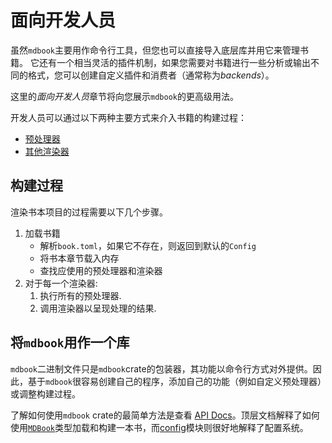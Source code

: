 # 面向开发人员

虽然`mdbook`主要用作命令行工具，但您也可以直接导入底层库并用它来管理书籍。
它还有一个相当灵活的插件机制，如果您需要对书籍进行一些分析或输出不同的格式，您可以创建自定义插件和消费者（通常称为*backends*）。

这里的*面向开发人员*章节将向您展示`mdbook`的更高级用法。

开发人员可以通过以下两种主要方式来介入书籍的构建过程：

- [预处理器](preprocessors.md)
- [其他渲染器](backends.md)


## 构建过程

渲染书本项目的过程需要以下几个步骤。

1. 加载书籍
    - 解析`book.toml`，如果它不存在，则返回到默认的`Config`
    - 将书本章节载入内存
    - 查找应使用的预处理器和渲染器
2. 对于每一个渲染器:
   1. 执行所有的预处理器.
   2. 调用渲染器以呈现处理的结果.


## 将`mdbook`用作一个库

`mdbook`二进制文件只是`mdbook`crate的包装器，其功能以命令行方式对外提供。因此，基于`mdbook`很容易创建自己的程序，添加自己的功能（例如自定义预处理器）或调整构建过程。


了解如何使用`mdbook` crate的最简单方法是查看
[API Docs]。顶层文档解释了如何使用[`MDBook`]类型加载和构建一本书，而[config]模块则很好地解释了配置系统。


[`MDBook`]: https://docs.rs/mdbook/*/mdbook/book/struct.MDBook.html
[API Docs]: https://docs.rs/mdbook/*/mdbook/
[config]: https://docs.rs/mdbook/*/mdbook/config/index.html
